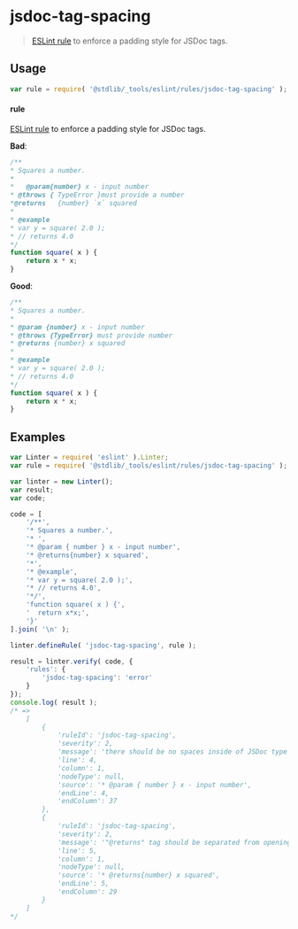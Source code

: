 <!--

@license Apache-2.0

Copyright (c) 2018 The Stdlib Authors.

Licensed under the Apache License, Version 2.0 (the "License");
you may not use this file except in compliance with the License.
You may obtain a copy of the License at

   http://www.apache.org/licenses/LICENSE-2.0

Unless required by applicable law or agreed to in writing, software
distributed under the License is distributed on an "AS IS" BASIS,
WITHOUT WARRANTIES OR CONDITIONS OF ANY KIND, either express or implied.
See the License for the specific language governing permissions and
limitations under the License.

-->

# jsdoc-tag-spacing

> [ESLint rule][eslint-rules] to enforce a padding style for JSDoc tags.

<section class="intro">

</section>

<!-- /.intro -->

<section class="usage">

## Usage

```javascript
var rule = require( '@stdlib/_tools/eslint/rules/jsdoc-tag-spacing' );
```

#### rule

[ESLint rule][eslint-rules] to enforce a padding style for JSDoc tags.

**Bad**:

<!-- eslint-disable stdlib/jsdoc-tag-spacing, valid-jsdoc -->

```javascript
/**
* Squares a number.
*
*   @param{number} x - input number
* @throws { TypeError }must provide a number
*@returns   {number} `x` squared
*
* @example
* var y = square( 2.0 );
* // returns 4.0
*/
function square( x ) {
    return x * x;
}
```

**Good**:

```javascript
/**
* Squares a number.
*
* @param {number} x - input number
* @throws {TypeError} must provide number
* @returns {number} x squared
*
* @example
* var y = square( 2.0 );
* // returns 4.0
*/
function square( x ) {
    return x * x;
}
```

</section>

<!-- /.usage -->

<section class="examples">

## Examples

<!-- eslint no-undef: "error" -->

```javascript
var Linter = require( 'eslint' ).Linter;
var rule = require( '@stdlib/_tools/eslint/rules/jsdoc-tag-spacing' );

var linter = new Linter();
var result;
var code;

code = [
    '/**',
    '* Squares a number.',
    '* ',
    '* @param { number } x - input number',
    '* @returns{number} x squared',
    '*',
    '* @example',
    '* var y = square( 2.0 );',
    '* // returns 4.0',
    '*/',
    'function square( x ) {',
    '  return x*x;',
    '}'
].join( '\n' );

linter.defineRule( 'jsdoc-tag-spacing', rule );

result = linter.verify( code, {
    'rules': {
        'jsdoc-tag-spacing': 'error'
    }
});
console.log( result );
/* =>
    [
        {
            'ruleId': 'jsdoc-tag-spacing',
            'severity': 2,
            'message': 'there should be no spaces inside of JSDoc type definitions',
            'line': 4,
            'column': 1,
            'nodeType': null,
            'source': '* @param { number } x - input number',
            'endLine': 4,
            'endColumn': 37
        },
        {
            'ruleId': 'jsdoc-tag-spacing',
            'severity': 2,
            'message': '"@returns" tag should be separated from opening curly brace by one space',
            'line': 5,
            'column': 1,
            'nodeType': null,
            'source': '* @returns{number} x squared',
            'endLine': 5,
            'endColumn': 29
        }
    ]
*/
```

</section>

<!-- /.examples -->

<!-- Section for related `stdlib` packages. Do not manually edit this section, as it is automatically populated. -->

<section class="related">

</section>

<!-- /.related -->

<!-- Section for all links. Make sure to keep an empty line after the `section` element and another before the `/section` close. -->

<section class="links">

[eslint-rules]: https://eslint.org/docs/developer-guide/working-with-rules

</section>

<!-- /.links -->
